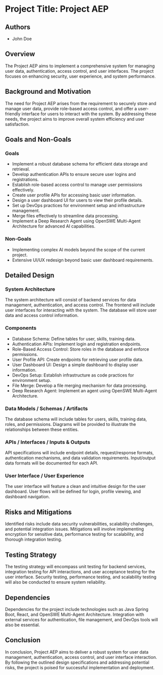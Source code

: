 # Project Title: Project AEP
## Authors
- John Doe

## Overview
The Project AEP aims to implement a comprehensive system for managing user data, authentication, access control, and user interfaces. The project focuses on enhancing security, user experience, and system performance.

## Background and Motivation
The need for Project AEP arises from the requirement to securely store and manage user data, provide role-based access control, and offer a user-friendly interface for users to interact with the system. By addressing these needs, the project aims to improve overall system efficiency and user satisfaction.

## Goals and Non-Goals

### Goals
- Implement a robust database schema for efficient data storage and retrieval.
- Develop authentication APIs to ensure secure user logins and registrations.
- Establish role-based access control to manage user permissions effectively.
- Create user profile APIs for accessing basic user information.
- Design a user dashboard UI for users to view their profile details.
- Set up DevOps practices for environment setup and infrastructure management.
- Merge files effectively to streamline data processing.
- Implement a Deep Research Agent using OpenSWE Multi-Agent Architecture for advanced AI capabilities.

### Non-Goals
- Implementing complex AI models beyond the scope of the current project.
- Extensive UI/UX redesign beyond basic user dashboard requirements.

## Detailed Design

### System Architecture
The system architecture will consist of backend services for data management, authentication, and access control. The frontend will include user interfaces for interacting with the system. The database will store user data and access control information.

### Components
- Database Schema: Define tables for user, skills, training data.
- Authentication APIs: Implement login and registration endpoints.
- Role-Based Access Control: Store roles in the database and enforce permissions.
- User Profile API: Create endpoints for retrieving user profile data.
- User Dashboard UI: Design a simple dashboard to display user information.
- DevOps Setup: Establish infrastructure as code practices for environment setup.
- File Merge: Develop a file merging mechanism for data processing.
- Deep Research Agent: Implement an agent using OpenSWE Multi-Agent Architecture.

### Data Models / Schemas / Artifacts
The database schema will include tables for users, skills, training data, roles, and permissions. Diagrams will be provided to illustrate the relationships between these entities.

### APIs / Interfaces / Inputs & Outputs
API specifications will include endpoint details, request/response formats, authentication mechanisms, and data validation requirements. Input/output data formats will be documented for each API.

### User Interface / User Experience
The user interface will feature a clean and intuitive design for the user dashboard. User flows will be defined for login, profile viewing, and dashboard navigation.

## Risks and Mitigations

Identified risks include data security vulnerabilities, scalability challenges, and potential integration issues. Mitigations will involve implementing encryption for sensitive data, performance testing for scalability, and thorough integration testing.

## Testing Strategy

The testing strategy will encompass unit testing for backend services, integration testing for API interactions, and user acceptance testing for the user interface. Security testing, performance testing, and scalability testing will also be conducted to ensure system reliability.

## Dependencies

Dependencies for the project include technologies such as Java Spring Boot, React, and OpenSWE Multi-Agent Architecture. Integration with external services for authentication, file management, and DevOps tools will also be essential.

## Conclusion

In conclusion, Project AEP aims to deliver a robust system for user data management, authentication, access control, and user interface interaction. By following the outlined design specifications and addressing potential risks, the project is poised for successful implementation and deployment.